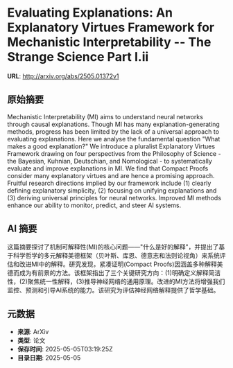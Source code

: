 # Evaluating Explanations: An Explanatory Virtues Framework for Mechanistic Interpretability -- The Strange Science Part I.ii

**URL**: http://arxiv.org/abs/2505.01372v1

## 原始摘要

Mechanistic Interpretability (MI) aims to understand neural networks through
causal explanations. Though MI has many explanation-generating methods,
progress has been limited by the lack of a universal approach to evaluating
explanations. Here we analyse the fundamental question "What makes a good
explanation?" We introduce a pluralist Explanatory Virtues Framework drawing on
four perspectives from the Philosophy of Science - the Bayesian, Kuhnian,
Deutschian, and Nomological - to systematically evaluate and improve
explanations in MI. We find that Compact Proofs consider many explanatory
virtues and are hence a promising approach. Fruitful research directions
implied by our framework include (1) clearly defining explanatory simplicity,
(2) focusing on unifying explanations and (3) deriving universal principles for
neural networks. Improved MI methods enhance our ability to monitor, predict,
and steer AI systems.


## AI 摘要

这篇摘要探讨了机制可解释性(MI)的核心问题——"什么是好的解释"，并提出了基于科学哲学的多元解释美德框架（贝叶斯、库恩、德意志和法则论视角）来系统评估和改进MI中的解释。研究发现，紧凑证明(Compact Proofs)因涵盖多种解释美德而成为有前景的方法。该框架指出了三个关键研究方向：(1)明确定义解释简洁性，(2)聚焦统一性解释，(3)推导神经网络的通用原理。改进的MI方法将增强我们监控、预测和引导AI系统的能力。该研究为评估神经网络解释提供了哲学基础。

## 元数据

- **来源**: ArXiv
- **类型**: 论文
- **保存时间**: 2025-05-05T03:19:25Z
- **目录日期**: 2025-05-05
